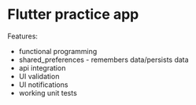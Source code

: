 # Flutter practice app

Features:

- functional programming
- shared_preferences - remembers data/persists data
- api integration
- UI validation
- UI notifications
- working unit tests
